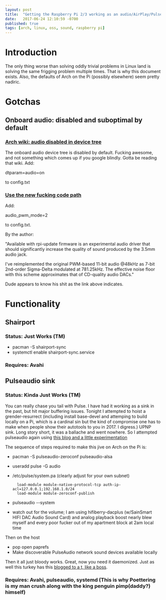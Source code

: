 ```yaml
---
layout: post
title:  "Getting the Raspberry Pi 2/3 working as an audio/AirPlay/Pulse sink (using Arch)"
date:   2017-06-24 12:10:59 -0700
published: true
tags: [arch, linux, oss, sound, raspberry pi]
---
```


# Introduction

The only thing worse than solving oddly trivial problems in Linux land is solving the same frigging problem multiple times. That is why this document exists. Also, the defaults of Arch on the Pi (possibly elsewhere) seem pretty nadiric.

# Gotchas

## Onboard audio: disabled and suboptimal by default

### [Arch wiki: audio disabled in device tree](https://wiki.archlinux.org/index.php/Raspberry_Pi#Audio)

The onboard audio device tree is disabled by default. Fucking awesome, and not something which comes up if you google blindly. Gotta be reading that wiki. Add:

dtparam=audio=on

to config.txt

### [Use the new fucking code path](https://www.raspberrypi.org/forums/viewtopic.php?f=29&t=136445)

Add:

audio_pwm_mode=2

to config.txt.

By the author:

"Available with rpi-update firmware is an experimental audio driver that should significantly increase the quality of sound produced by the 3.5mm audio jack.

I've reimplemented the original PWM-based 11-bit audio @48kHz as 7-bit 2nd-order Sigma-Delta modulated at 781.25kHz. The effective noise floor with this scheme approximates that of CD-quality audio DACs."

Dude appears to know his shit as the link above indicates.

# Functionality

## Shairport

### Status: Just Works (TM)

* pacman -S shairport-sync
* systemctl enable shairport-sync.service

### Requires: Avahi

## Pulseaudio sink

### Status: Kinda Just Works (TM)

You can really chase you tail with Pulse. I have had it working as a sink in the past, but hit major buffering issues. Tonight I attempted to hoist a grender-resurrect (including install base-devel and attemping to build locally on a Pi, which is a cardinal sin but the kind of compromise one has to make when people show their autotools to you in 2017. I digress.) UPNP sink. Long story short, it was a ballache and went nowhere. So I attempted pulseaudio again using [this blog and a little experimentation](https://manurevah.com/blah/en/p/PulseAudio-Sound-over-the-network)

The sequence of steps required to make this jive on Arch on the Pi is:

* pacman -S pulseaudio-zeroconf pulseaudio-alsa
* useradd pulse -G audio
* /etc/pulse/system.pa (clearly adjust for your own subnet)

        load-module module-native-protocol-tcp auth-ip-acl=127.0.0.1;192.168.1.0/24
        load-module module-zeroconf-publish

* pulseaudio --system
* watch out for the volume; I am using hifiberry-dacplus (w/SainSmart HIFI DAC Audio Sound Card) and analog playback boost nearly blew myself and every poor fucker out of my apartment block at 2am local time

Then on the host

* pop open paprefs
* Make discoverable PulseAudio network sound devices available locally

Then it all just bloody works. Great, now you need it daemonized. Just as well this turkey has this [blogged to a t, like a boss](https://fhackts.wordpress.com/2017/07/01/running-pulseaudio-system-wide-with-pacmd-on-arch/).

### Requires: Avahi, pulseaudio, systemd (This is why Poettering is my man crush along with the king penguin pimp(daddy?) himself)

